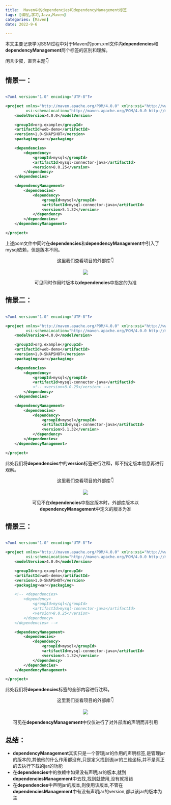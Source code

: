 ```yaml
---
title:  Maven中的dependencies和dependencyManagement标签
tags: [编程,学习,Java,Maven]
categories: [Maven]
date: 2022-9-6

---
```


本文主要记录学习SSM过程中对于Maven的pom.xml文件内**dependencies**和**dependencyManagement**两个标签的区别和理解。

闲言少叙，直奔主题👇

## 情景一：

```xml

<?xml version="1.0" encoding="UTF-8"?>

<project xmlns="http://maven.apache.org/POM/4.0.0" xmlns:xsi="http://www.w3.org/2001/XMLSchema-instance"
         xsi:schemaLocation="http://maven.apache.org/POM/4.0.0 http://maven.apache.org/xsd/maven-4.0.0.xsd">
    <modelVersion>4.0.0</modelVersion>

    <groupId>org.example</groupId>
    <artifactId>web-demo</artifactId>
    <version>1.0-SNAPSHOT</version>
    <packaging>war</packaging>

    <dependencies>
        <dependency>
            <groupId>mysql</groupId>
            <artifactId>mysql-connector-java</artifactId>
            <version>8.0.25</version>
        </dependency>
    </dependencies>

    <dependencyManagement>
        <dependencies>
            <dependency>
                <groupId>mysql</groupId>
                <artifactId>mysql-connector-java</artifactId>
                <version>5.1.32</version>
            </dependency>
        </dependencies>
    </dependencyManagement>

</project>

```
上述pom文件中同时在**dependencies**和**dependencyManagement**中引入了mysql依赖，但是版本不同。
<center>这里我们查看项目的外部库👇

![](https://img.gejiba.com/images/07d8c055577d9f4a3378869033e9df15.png)

可见同时作用时版本以**dependencies**中指定的为准
</center>

## 情景二：

```xml

<?xml version="1.0" encoding="UTF-8"?>

<project xmlns="http://maven.apache.org/POM/4.0.0" xmlns:xsi="http://www.w3.org/2001/XMLSchema-instance"
         xsi:schemaLocation="http://maven.apache.org/POM/4.0.0 http://maven.apache.org/xsd/maven-4.0.0.xsd">
    <modelVersion>4.0.0</modelVersion>

    <groupId>org.example</groupId>
    <artifactId>web-demo</artifactId>
    <version>1.0-SNAPSHOT</version>
    <packaging>war</packaging>

    <dependencies>
        <dependency>
            <groupId>mysql</groupId>
            <artifactId>mysql-connector-java</artifactId>
            <!-- <version>8.0.25</version> -->
        </dependency>
    </dependencies>

    <dependencyManagement>
        <dependencies>
            <dependency>
                <groupId>mysql</groupId>
                <artifactId>mysql-connector-java</artifactId>
                <version>5.1.32</version>
            </dependency>
        </dependencies>
    </dependencyManagement>

</project>

```
此处我们将**dependencies**中的**version**标签进行注释，即不指定版本信息再进行观察。
<center>这里我们查看项目的外部库👇

![](https://img.gejiba.com/images/44c0e5bc68a6c84b0ef1f0d2a5f13fe2.png)

可见不在**dependencies**中指定版本时，外部库版本以**dependencyManagement**中定义的版本为准
</center>

## 情景三：

```xml

<?xml version="1.0" encoding="UTF-8"?>

<project xmlns="http://maven.apache.org/POM/4.0.0" xmlns:xsi="http://www.w3.org/2001/XMLSchema-instance"
         xsi:schemaLocation="http://maven.apache.org/POM/4.0.0 http://maven.apache.org/xsd/maven-4.0.0.xsd">
    <modelVersion>4.0.0</modelVersion>

    <groupId>org.example</groupId>
    <artifactId>web-demo</artifactId>
    <version>1.0-SNAPSHOT</version>
    <packaging>war</packaging>

    <!-- <dependencies>
        <dependency>
            <groupId>mysql</groupId>
            <artifactId>mysql-connector-java</artifactId>
            <version>8.0.25</version>
        </dependency>
    </dependencies> -->

    <dependencyManagement>
        <dependencies>
            <dependency>
                <groupId>mysql</groupId>
                <artifactId>mysql-connector-java</artifactId>
                <version>5.1.32</version>
            </dependency>
        </dependencies>
    </dependencyManagement>

</project>

```
此处我们将**dependencies**标签的全部内容进行注释。
<center>这里我们查看项目的外部库👇

![](https://img.gejiba.com/images/1c6fd77878b719965c31b7dd0b6fc9bd.png)

可见在**dependencyManagement**中仅仅进行了对外部库的声明而非引用
</center>

## 总结：

- **dependencyManagement**其实只是一个管理jar的作用的声明标签,是管理jar的版本的,其他他的什么作用都没有,只是定义找到该jar的三维坐标,并不是真正的去执行下载的jar的功能
- 在**dependencies**中的依赖中如果没有声明jar的版本,就到**dependenciesManagement**中去找,找到就使用,没有就报错
- 在**dependencies**中声明jar的版本,则使用该版本,不管在**dependenciesManagement**中有没有声明jar的version,都以该jar的版本为主